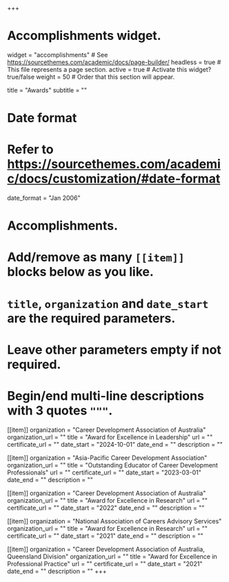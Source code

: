 +++
# Accomplishments widget.
widget = "accomplishments"  # See https://sourcethemes.com/academic/docs/page-builder/
headless = true  # This file represents a page section.
active = true  # Activate this widget? true/false
weight = 50  # Order that this section will appear.

title = "Awards"
subtitle = ""

# Date format
#   Refer to https://sourcethemes.com/academic/docs/customization/#date-format
date_format = "Jan 2006"

# Accomplishments.
#   Add/remove as many `[[item]]` blocks below as you like.
#   `title`, `organization` and `date_start` are the required parameters.
#   Leave other parameters empty if not required.
#   Begin/end multi-line descriptions with 3 quotes `"""`.

[[item]]
  organization = "Career Development Association of Australia"
  organization_url = ""
  title = "Award for Excellence in Leadership"
  url = ""
  certificate_url = ""
  date_start = "2024-10-01"
  date_end = ""
  description = ""

[[item]]
  organization = "Asia-Pacific Career Development Association"
  organization_url = ""
  title = "Outstanding Educator of Career Development Professionals"
  url = ""
  certificate_url = ""
  date_start = "2023-03-01"
  date_end = ""
  description = ""
  
[[item]]
  organization = "Career Development Association of Australia"
  organization_url = ""
  title = "Award for Excellence in Research"
  url = ""
  certificate_url = ""
  date_start = "2022"
  date_end = ""
  description = ""

[[item]]
  organization = "National Association of Careers Advisory Services"
  organization_url = ""
  title = "Award for Excellence in Research"
  url = ""
  certificate_url = ""
  date_start = "2021"
  date_end = ""
  description = ""
  
[[item]]
  organization = "Career Development Association of Australia, Queensland Division"
  organization_url = ""
  title = "Award for Excellence in Professional Practice"
  url = ""
  certificate_url = ""
  date_start = "2021"
  date_end = ""
  description = ""
+++
